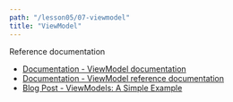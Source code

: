 ```yaml
---
path: "/lesson05/07-viewmodel"
title: "ViewModel"
---
```


<youtube id="_IJIItThyls"></youtube>

<p>Reference documentation</p>
<ul>
<li><a target="_blank" href="https://developer.android.com/topic/libraries/architecture/viewmodel">Documentation - ViewModel documentation</a></li>
<li><a target="_blank" href="https://developer.android.com/reference/kotlin/androidx/lifecycle/ViewModel">Documentation - ViewModel reference documentation</a></li>
<li><a target="_blank" href="https://medium.com/androiddevelopers/viewmodels-a-simple-example-ed5ac416317e">Blog Post - ViewModels: A Simple Example</a></li>
</ul>
